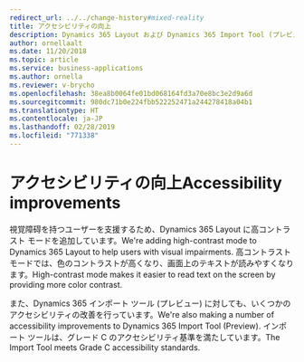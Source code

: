 ```yaml
---
redirect_url: ../../change-history#mixed-reality
title: アクセシビリティの向上
description: Dynamics 365 Layout および Dynamics 365 Import Tool (プレビュー) に対する 2018 年 10 月の更新プログラムでのアクセシビリティの向上。
author: ornellaalt
ms.date: 11/20/2018
ms.topic: article
ms.service: business-applications
ms.author: ornella
ms.reviewer: v-brycho
ms.openlocfilehash: 38ea8b0064fe01bd068164fd3a70e8bc3e2d9a6d
ms.sourcegitcommit: 980dc71b0e224fbb522252471a244278418a04b1
ms.translationtype: HT
ms.contentlocale: ja-JP
ms.lasthandoff: 02/28/2019
ms.locfileid: "771338"
---
```

# <a name="accessibility-improvements"></a><span data-ttu-id="cacbc-103">アクセシビリティの向上</span><span class="sxs-lookup"><span data-stu-id="cacbc-103">Accessibility improvements</span></span>

<span data-ttu-id="cacbc-104">視覚障碍を持つユーザーを支援するため、Dynamics 365 Layout に高コントラスト モードを追加しています。</span><span class="sxs-lookup"><span data-stu-id="cacbc-104">We're adding high-contrast mode to Dynamics 365 Layout to help users with visual impairments.</span></span> <span data-ttu-id="cacbc-105">高コントラスト モードでは、色のコントラストが高くなり、画面上のテキストが読みやすくなります。</span><span class="sxs-lookup"><span data-stu-id="cacbc-105">High-contrast mode makes it easier to read text on the screen by providing more color contrast.</span></span>

<span data-ttu-id="cacbc-106">また、Dynamics 365 インポート ツール (プレビュー) に対しても、いくつかのアクセシビリティの改善を行っています。</span><span class="sxs-lookup"><span data-stu-id="cacbc-106">We're also making a number of accessibility improvements to Dynamics 365 Import Tool (Preview).</span></span> <span data-ttu-id="cacbc-107">インポート ツールは、グレード C のアクセシビリティ基準を満たしています。</span><span class="sxs-lookup"><span data-stu-id="cacbc-107">The Import Tool meets Grade C accessibility standards.</span></span> 
